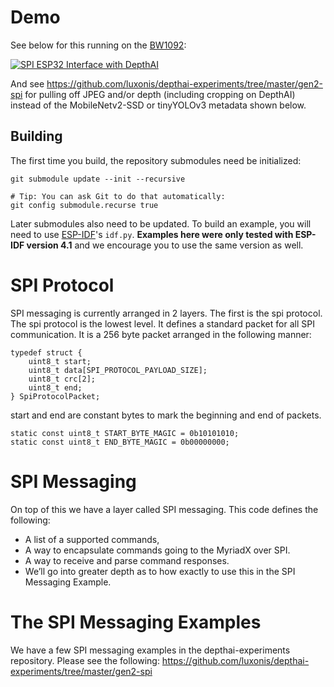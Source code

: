 # Demo

See below for this running on the [BW1092](https://shop.luxonis.com/collections/all/products/bw1092):

[![SPI ESP32 Interface with DepthAI](https://user-images.githubusercontent.com/32992551/102835329-9bfa2100-43b3-11eb-8cce-ce65cb8e600d.png)](https://www.youtube.com/watch?v=S2xYcVoyPxk "Embedded UseCase of DepthAI")

And see https://github.com/luxonis/depthai-experiments/tree/master/gen2-spi for pulling off JPEG and/or depth (including cropping on DepthAI) instead of the MobileNetv2-SSD or tinyYOLOv3 metadata shown below.

## Building

The first time you build, the repository submodules need be initialized:
```
git submodule update --init --recursive

# Tip: You can ask Git to do that automatically:
git config submodule.recurse true
```

Later submodules also need to be updated. To build an example, you will need to use [ESP-IDF](https://www.espressif.com/en/products/sdks/esp-idf)'s `idf.py`. **Examples here were only tested with ESP-IDF version 4.1** and we encourage you to use the same version as well.

# SPI Protocol

SPI messaging is currently arranged in 2 layers. The first is the spi protocol. The spi protocol is the lowest level. It defines a standard packet for all SPI communication. It is a 256 byte packet arranged in the following manner:

```
typedef struct {
    uint8_t start;
    uint8_t data[SPI_PROTOCOL_PAYLOAD_SIZE];
    uint8_t crc[2];
    uint8_t end;
} SpiProtocolPacket;
```
start and end are constant bytes to mark the beginning and end of packets.
```
static const uint8_t START_BYTE_MAGIC = 0b10101010;
static const uint8_t END_BYTE_MAGIC = 0b00000000;
```
# SPI Messaging
On top of this we have a layer called SPI messaging. This code defines the following:
* A list of a supported commands,
* A way to encapsulate commands going to the MyriadX over SPI.
* A way to receive and parse command responses. 
* We’ll go into greater depth as to how exactly to use this in the SPI Messaging Example.

# The SPI Messaging Examples
We have a few SPI messaging examples in the depthai-experiments repository. Please see the following:
https://github.com/luxonis/depthai-experiments/tree/master/gen2-spi

